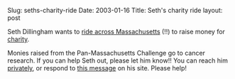 Slug: seths-charity-ride
Date: 2003-01-16
Title: Seth's charity ride
layout: post

Seth Dillingham wants to <a href="http://www.truerwords.net/2761">ride across Massachusetts</a> (!!) to raise money for <a href="http://www.pmc.org/">charity</a>.

Monies raised from the  Pan-Massachusetts Challenge go to cancer research. If you can help Seth out, please let him know!! You can reach him <a href="mailto:seth@macrobyte.net?subject=PMC%20Fund%20Raising">privately</a>, or respond to <a href="http://www.truerwords.net/2761/reply">this message</a> on his site. Please help!
